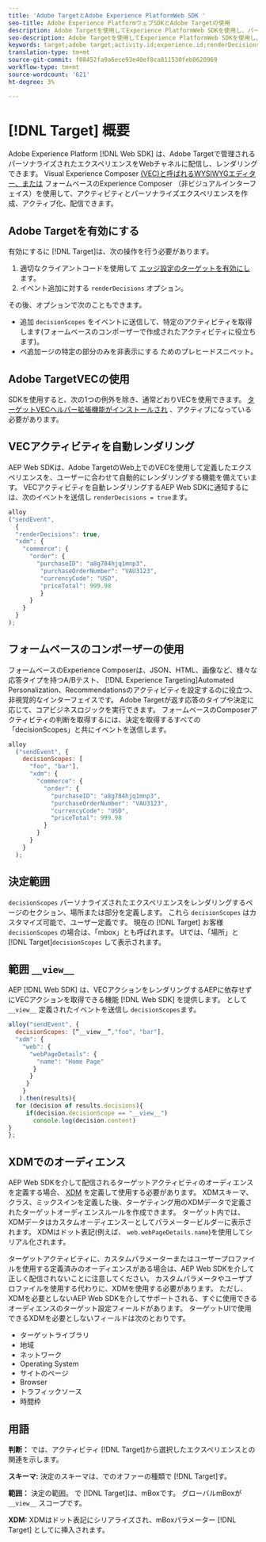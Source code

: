```yaml
---
title: 'Adobe TargetとAdobe Experience PlatformWeb SDK '
seo-title: Adobe Experience PlatformウェブSDKとAdobe Targetの使用
description: Adobe Targetを使用してExperience PlatformWeb SDKを使用し、パーソナライズされたコンテンツをレンダリングする方法を学びます
seo-description: Adobe Targetを使用してExperience PlatformWeb SDKを使用し、パーソナライズされたコンテンツをレンダリングする方法を学びます
keywords: target;adobe target;activity.id;experience.id;renderDecisions;decisionScopes;prehiding snippet;vec;Form-Based Experience Composer;xdm;audiences;decisions;scope;schema;
translation-type: tm+mt
source-git-commit: f08452fa9a6ece93e40ef8ca811530feb0620969
workflow-type: tm+mt
source-wordcount: '621'
ht-degree: 3%

---
```



# [!DNL Target] 概要

Adobe Experience Platform [!DNL Web SDK] は、Adobe Targetで管理されるパーソナライズされたエクスペリエンスをWebチャネルに配信し、レンダリングできます。 Visual Experience Composer [(VEC)と呼ばれるWYSIWYGエディター、または](https://docs.adobe.com/content/help/en/target/using/experiences/vec/visual-experience-composer.html) フォームベースのExperience Composer [](https://docs.adobe.com/content/help/en/target/using/experiences/form-experience-composer.html)（非ビジュアルインターフェイス）を使用して、アクティビティとパーソナライズエクスペリエンスを作成、アクティブ化、配信できます。

## Adobe Targetを有効にする

有効にするに [!DNL Target]は、次の操作を行う必要があります。

1. 適切なクライアントコードを使用して [エッジ設定のターゲットを有効にし](../../fundamentals/edge-configuration.md) ます。
1. イベント追加に対する `renderDecisions` オプション。

その後、オプションで次のこともできます。

* 追加 `decisionScopes` をイベントに送信して、特定のアクティビティを取得します(フォームベースのコンポーザーで作成されたアクティビティに役立ちます)。
* ペ追加ージの特定の部分のみを非表示にする [](../manage-flicker.md) ためのプレヒードスニペット。

## Adobe TargetVECの使用

SDKを使用すると、次の1つの例外を除き、通常どおりVECを使用できます。 [ターゲットVECヘルパー拡張機能がインストールされ](https://docs.adobe.com/content/help/en/target/using/experiences/vec/troubleshoot-composer/vec-helper-browser-extension.html) 、アクティブになっている必要があります。

## VECアクティビティを自動レンダリング

AEP Web SDKは、Adobe TargetのWeb上でのVECを使用して定義したエクスペリエンスを、ユーザーに合わせて自動的にレンダリングする機能を備えています。 VECアクティビティを自動レンダリングするAEP Web SDKに通知するには、次のイベントを送信し `renderDecisions = true`ます。

```javascript
alloy
("sendEvent", 
  { 
  "renderDecisions": true, 
  "xdm": {
    "commerce": { 
      "order": {
        "purchaseID": "a8g784hjq1mnp3", 
         "purchaseOrderNumber": "VAU3123", 
         "currencyCode": "USD", 
         "priceTotal": 999.98 
         } 
      } 
    }
  }
);
```

## フォームベースのコンポーザーの使用

フォームベースのExperience Composerは、JSON、HTML、画像など、様々な応答タイプを持つA/Bテスト、 [!DNL Experience Targeting]Automated Personalization、Recommendationsのアクティビティを設定するのに役立つ、非視覚的なインターフェイスです。 Adobe Targetが返す応答のタイプや決定に応じて、コアビジネスロジックを実行できます。 フォームベースのComposerアクティビティの判断を取得するには、決定を取得するすべての「decisionScopes」と共にイベントを送信します。

```javascript
alloy
  ("sendEvent", { 
    decisionScopes: [
      "foo", "bar"], 
      "xdm": {
        "commerce": { 
          "order": { 
            "purchaseID": "a8g784hjq1mnp3", 
            "purchaseOrderNumber": "VAU3123", 
            "currencyCode": "USD", 
            "priceTotal": 999.98 
          } 
        } 
      } 
    }
  );
```

## 決定範囲

`decisionScopes` パーソナライズされたエクスペリエンスをレンダリングするページのセクション、場所または部分を定義します。 これら `decisionScopes` はカスタマイズ可能で、ユーザー定義です。 現在の [!DNL Target] お客様 `decisionScopes` の場合は、「mbox」とも呼ばれます。 UIでは、「場所」と [!DNL Target]`decisionScopes` して表示されます。

## 範囲 `__view__`

AEP [!DNL Web SDK] は、VECアクションをレンダリングするAEPに依存せずにVECアクションを取得できる機能 [!DNL Web SDK] を提供します。 として `__view__` 定義されたイベントを送信し `decisionScopes`ます。

```javascript
alloy("sendEvent", {
  decisionScopes: [“__view__”,"foo", "bar"], 
  "xdm": { 
    "web": { 
      "webPageDetails": { 
        "name": "Home Page"
       }
      } 
     }
    }
   ).then(results){
  for (decision of results.decisions){
     if(decision.decisionScope == "__view__")
       console.log(decision.content)
}
};
```

## XDMでのオーディエンス

AEP Web SDKを介して配信されるターゲットアクティビティのオーディエンスを定義する場合、 [XDM](https://docs.adobe.com/content/help/ja-JP/experience-platform/xdm/home.html) を定義して使用する必要があります。 XDMスキーマ、クラス、ミックスインを定義した後、ターゲティング用のXDMデータで定義されたターゲットオーディエンスルールを作成できます。 ターゲット内では、XDMデータはカスタムオーディエンスーとしてパラメータービルダーに表示されます。 XDMはドット表記(例えば、 `web.webPageDetails.name`)を使用してシリアル化されます。

ターゲットアクティビティに、カスタムパラメーターまたはユーザープロファイルを使用する定義済みのオーディエンスがある場合は、AEP Web SDKを介して正しく配信されないことに注意してください。 カスタムパラメータやユーザプロファイルを使用する代わりに、XDMを使用する必要があります。 ただし、XDMを必要としないAEP Web SDKを介してサポートされる、すぐに使用できるオーディエンスのターゲット設定フィールドがあります。 ターゲットUIで使用できるXDMを必要としないフィールドは次のとおりです。

* ターゲットライブラリ
* 地域
* ネットワーク
* Operating System
* サイトのページ
* Browser
* トラフィックソース
* 時間枠

## 用語

__判断：__ では、アクティビティ [!DNL Target]から選択したエクスペリエンスとの関連を示します。

__スキーマ:__ 決定のスキーマは、でのオファーの種類で [!DNL Target]す。

__範囲：__ 決定の範囲。 で [!DNL Target]は、mBoxです。 グローバルmBoxが `__view__` スコープです。

__XDM:__ XDMはドット表記にシリアライズされ、mBoxパラメーター [!DNL Target] としてに挿入されます。
